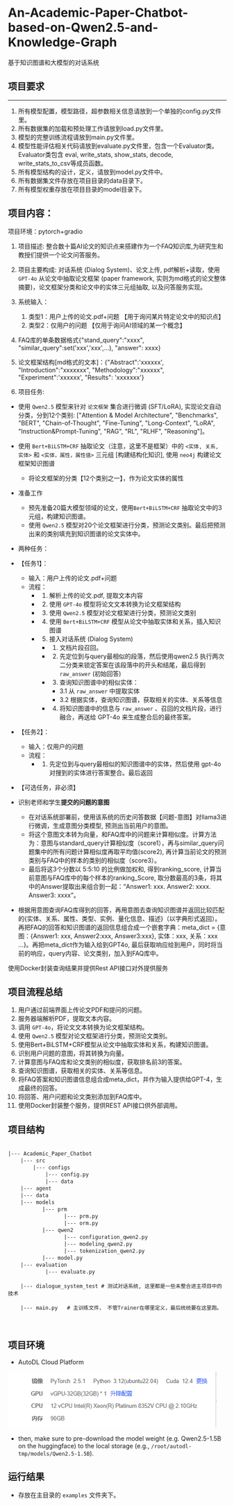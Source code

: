# An-Academic-Paper-Chatbot-based-on-Qwen2.5-and-Knowledge-Graph
基于知识图谱和大模型的对话系统



## 项目要求
_______
1. 所有模型配置，模型路径，超参数相关信息请放到一个单独的config.py文件里。
2. 所有数据集的加载和预处理工作请放到load.py文件里。
3. 模型的完整训练流程请放到main.py文件里。
4. 模型性能评估相关代码请放到evaluate.py文件里，包含一个Evaluator类。Evaluator类包含 eval, write_stats, show_stats, decode, write_stats_to_csv等成员函数。
5. 所有模型结构的设计，定义，请放到model.py文件中。
6. 所有数据集文件存放在项目目录的data目录下。
7. 所有模型权重存放在项目目录的model目录下。



## 项目内容：

项目环境：pytorch+gradio
1. 项目描述: 整合数十篇AI论文的知识点来搭建作为一个FAQ知识库,为研究生和教授们提供一个论文问答服务。
2. 项目主要构成: 对话系统 (Dialog System)、论文上传, pdf解析+读取，使用 `GPT-4o` 从论文中抽取论文框架 (paper framework, 实则为md格式的论文整体摘要)，论文框架分类和论文中的实体三元组抽取, 以及问答服务实现。
3. 系统输入：
   1. 类型1：用户上传的论文.pdf+问题 【用于询问某片特定论文中的知识点】
   2. 类型2：仅用户的问题 【仅用于询问AI领域的某一个概念】
4. FAQ库的单条数据格式{"stand_query":"xxxx", "similar_query":set('xxx','xxx',...), "answer": xxxx}
5. 论文框架结构[md格式的文本]：{"Abstract":'xxxxxx', "Introduction":"xxxxxxx", "Methodology":"xxxxxx", "Experiment":'xxxxxx', "Results": 'xxxxxxx'}




6. 项目任务:
- 使用 `Qwen2.5` 模型来针对 `论文框架` 集合进行微调 (SFT/LoRA), 实现论文自动分类，分到12个类别: ["Attention & Model Architecture", "Benchmarks", "BERT", "Chain-of-Thought", "Fine-Tuning", "Long-Context", "LoRA", "Instruction&Prompt-Tuning", "RAG", "RL", "RLHF", "Reasoning"]。

- 使用 `Bert+BiLSTM+CRF` 抽取论文（注意，这里不是框架）中的 `<实体, 关系, 实体>` 和 `<实体，属性，属性值>` 三元组 [构建结构化知识], 使用 `neo4j` 构建论文框架知识图谱
  - 将论文框架的分类【12个类别之一】，作为论文实体的属性 

- 准备工作
  - 预先准备20篇大模型领域的论文，使用`Bert+BiLSTM+CRF` 抽取论文中的3元组，构建知识图谱。
  - 使用 `Qwen2.5` 模型对20个论文框架进行分类，预测论文类别。最后把预测出来的类别填充到知识图谱的论文实体中。

- 两种任务：
- 【任务1】：
  - 输入：用户上传的论文.pdf+问题
  - 流程：
    - 1. 解析上传的论文.pdf, 提取文本内容
    - 2. 使用 `GPT-4o` 模型将论文文本转换为论文框架结构
    - 3. 使用 `Qwen2.5` 模型对论文框架进行分类，预测论文类别
    - 4. 使用 `Bert+BiLSTM+CRF` 模型从论文中抽取实体和关系，插入知识图谱
    - 5. 接入对话系统 (Dialog System)
      - 1. 文档片段召回。
      - 2. 先定位到与query最相似的段落，然后使用qwen2.5 执行两次二分类来锁定答案在该段落中的开头和结尾，最后得到 `raw_answer` (初始回答)
      - 3. 查询知识图谱中的相似实体：
        - 3.1 从 `raw_answer` 中提取实体
        - 3.2 根据实体，查询知识图谱，获取相关的实体、关系等信息
      - 4. 将知识图谱中的信息与 `raw_answer` 、召回的文档片段，进行融合，再送给 GPT-4o 来生成整合后的最终答案。



- 【任务2】：
  - 输入：仅用户的问题
  - 流程：
    - 1. 先定位到与query最相似的知识图谱中的实体，然后使用 gpt-4o 对搜到的实体进行答案整合。最后返回


- 【可选任务，非必须】
- 识别老师和学生**提交的问题的意图**
  - 在对话系统部署前，使用该系统的历史问答数据【问题-意图】对llama3进行微调，生成意图分类模型, 预测出当前用户的意图。
  - 将这个意图文本转为向量，和FAQ库中的问题来计算相似度。计算方法为：意图与standard_query计算相似度（score1），再与similar_query问题集中的所有问题计算相似度再取平均值(score2), 再计算当前论文的预测类别与FAQ中的样本的类别的相似度（score3）。
  - 最后将这3个分数以 5:5:10 的比例做加权和, 得到ranking_score, 计算当前意图与FAQ库中的每个样本的ranking_Score, 取分数最高的3条，将其中的Answer提取出来组合到一起：“Answer1: xxx. Answer2: xxxx. Answer3: xxxx”。

- 根据用意图查询FAQ库得到的回答，再用意图去查询知识图谱并返回比较匹配的{实体、关系、属性、类型、实例、量化信息、描述}（以字典形式返回）。再把FAQ的回答和知识图谱的返回信息组合成一个嵌套字典：meta_dict = {意图：{Answer1: xxx, Answer2:xxx, Answer3:xxx},  实体：xxx, 关系：xxx ...}。再把meta_dict作为输入给到GPT4o, 最后获取响应给到用户，同时将当前的响应，query内容、论文类别，加入到FAQ库中。



使用Docker封装查询结果并提供Rest API接口对外提供服务






## 项目流程总结
1. 用户通过前端界面上传论文PDF和提问的问题。
2. 服务器端解析PDF，提取文本内容。
3. 调用 `GPT-4o`，将论文文本转换为论文框架结构。
4. 使用 `Qwen2.5` 模型对论文框架进行分类，预测论文类别。
5. 使用Bert+BiLSTM+CRF模型从论文中抽取实体和关系，构建知识图谱。
6. 识别用户问题的意图，将其转换为向量。
7. 计算意图与FAQ库和论文类别的相似度，获取排名前3的答案。
8. 查询知识图谱，获取相关的实体、关系等信息。
9. 将FAQ答案和知识图谱信息组合成meta_dict，并作为输入提供给GPT-4，生成最终的回答。
10. 将回答、用户问题和论文类别添加到FAQ库中。
11. 使用Docker封装整个服务，提供REST API接口供外部调用。






## 项目结构

```Plain Text

|--- Academic_Paper_Chatbot
    |--- src
        |--- configs
            |--- config.py
            |--- data
    |--- agent
    |--- data
    |--- models
           |--- prm   
                  |--- prm.py
                  |--- orm.py
           |--- qwen2
                  |--- configuration_qwen2.py
                  |--- modeling_qwen2.py
                  |--- tokenization_qwen2.py
           |--- model.py
    |--- evaluation
            |--- evaluate.py

    |--- dialogue_system_test # 测试对话系统, 这里都是一些未整合进主项目中的技术

    |--- main.py   # 主训练文件， 不管Trainer在哪里定义，最后统统要在这里跑。



```



## 项目环境

- AutoDL Cloud Platform
  
![env](image/env.png)

- then, make sure to pre-download the model weight (e.g. Qwen2.5-1.5B on the huggingface) to the local storage (e.g., `/root/autodl-tmp/models/Qwen2.5-1.5B`).








## 运行结果
- 存放在主目录的 `examples` 文件夹下。